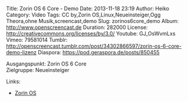 Title: Zorin OS 6 Core - Demo
Date: 2013-11-18 23:19
Author: Heiko
Category: Video
Tags: CC by,Zorin OS,Linux,Neueinsteiger,Ogg Theora,ohne Musik,screencast,demo
Slug: zorinos6core_demo
Album: http://www.openscreencast.de
Duration: 282000
License: http://creativecommons.org/licenses/by/3.0/
Youtube: GJ_OsWvmLxs
Vimeo: 79581014
Tumblr: http://openscreencast.tumblr.com/post/34302866597/zorin-os-6-core-demo-lizenz
Diaspora: https://pod.geraspora.de/posts/850455

Ausgangspunkt: Zorin OS 6 Core  
Zielgruppe: Neueinsteiger  

Links:

  * [Zorin OS](http://zorin-os.com/ "Link zu Zorin OS" )

